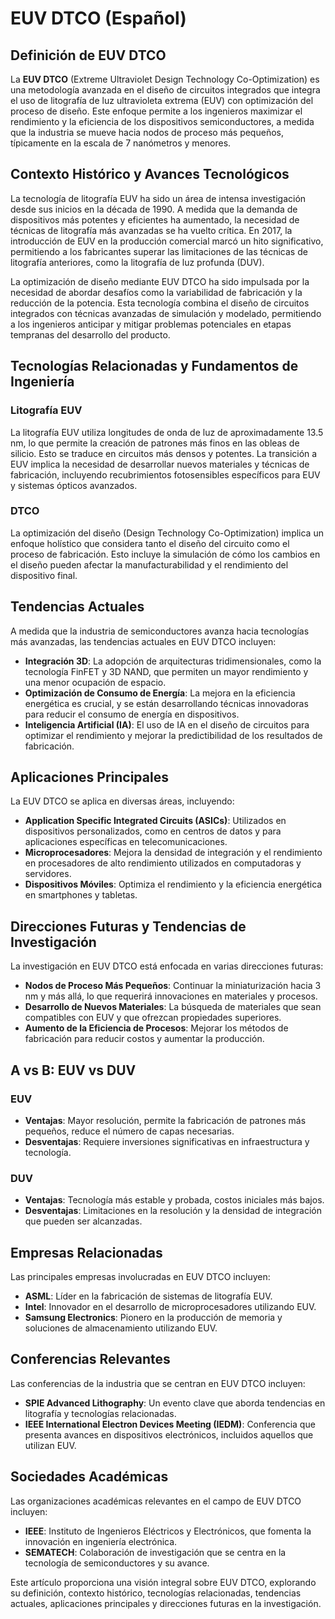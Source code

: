 # EUV DTCO (Español)

## Definición de EUV DTCO

La **EUV DTCO** (Extreme Ultraviolet Design Technology Co-Optimization) es una metodología avanzada en el diseño de circuitos integrados que integra el uso de litografía de luz ultravioleta extrema (EUV) con optimización del proceso de diseño. Este enfoque permite a los ingenieros maximizar el rendimiento y la eficiencia de los dispositivos semiconductores, a medida que la industria se mueve hacia nodos de proceso más pequeños, típicamente en la escala de 7 nanómetros y menores.

## Contexto Histórico y Avances Tecnológicos

La tecnología de litografía EUV ha sido un área de intensa investigación desde sus inicios en la década de 1990. A medida que la demanda de dispositivos más potentes y eficientes ha aumentado, la necesidad de técnicas de litografía más avanzadas se ha vuelto crítica. En 2017, la introducción de EUV en la producción comercial marcó un hito significativo, permitiendo a los fabricantes superar las limitaciones de las técnicas de litografía anteriores, como la litografía de luz profunda (DUV).

La optimización de diseño mediante EUV DTCO ha sido impulsada por la necesidad de abordar desafíos como la variabilidad de fabricación y la reducción de la potencia. Esta tecnología combina el diseño de circuitos integrados con técnicas avanzadas de simulación y modelado, permitiendo a los ingenieros anticipar y mitigar problemas potenciales en etapas tempranas del desarrollo del producto.

## Tecnologías Relacionadas y Fundamentos de Ingeniería

### Litografía EUV

La litografía EUV utiliza longitudes de onda de luz de aproximadamente 13.5 nm, lo que permite la creación de patrones más finos en las obleas de silicio. Esto se traduce en circuitos más densos y potentes. La transición a EUV implica la necesidad de desarrollar nuevos materiales y técnicas de fabricación, incluyendo recubrimientos fotosensibles específicos para EUV y sistemas ópticos avanzados.

### DTCO

La optimización del diseño (Design Technology Co-Optimization) implica un enfoque holístico que considera tanto el diseño del circuito como el proceso de fabricación. Esto incluye la simulación de cómo los cambios en el diseño pueden afectar la manufacturabilidad y el rendimiento del dispositivo final.

## Tendencias Actuales

A medida que la industria de semiconductores avanza hacia tecnologías más avanzadas, las tendencias actuales en EUV DTCO incluyen:

- **Integración 3D**: La adopción de arquitecturas tridimensionales, como la tecnología FinFET y 3D NAND, que permiten un mayor rendimiento y una menor ocupación de espacio.
- **Optimización de Consumo de Energía**: La mejora en la eficiencia energética es crucial, y se están desarrollando técnicas innovadoras para reducir el consumo de energía en dispositivos.
- **Inteligencia Artificial (IA)**: El uso de IA en el diseño de circuitos para optimizar el rendimiento y mejorar la predictibilidad de los resultados de fabricación.

## Aplicaciones Principales

La EUV DTCO se aplica en diversas áreas, incluyendo:

- **Application Specific Integrated Circuits (ASICs)**: Utilizados en dispositivos personalizados, como en centros de datos y para aplicaciones específicas en telecomunicaciones.
- **Microprocesadores**: Mejora la densidad de integración y el rendimiento en procesadores de alto rendimiento utilizados en computadoras y servidores.
- **Dispositivos Móviles**: Optimiza el rendimiento y la eficiencia energética en smartphones y tabletas.

## Direcciones Futuras y Tendencias de Investigación

La investigación en EUV DTCO está enfocada en varias direcciones futuras:

- **Nodos de Proceso Más Pequeños**: Continuar la miniaturización hacia 3 nm y más allá, lo que requerirá innovaciones en materiales y procesos.
- **Desarrollo de Nuevos Materiales**: La búsqueda de materiales que sean compatibles con EUV y que ofrezcan propiedades superiores.
- **Aumento de la Eficiencia de Procesos**: Mejorar los métodos de fabricación para reducir costos y aumentar la producción.

## A vs B: EUV vs DUV

### EUV

- **Ventajas**: Mayor resolución, permite la fabricación de patrones más pequeños, reduce el número de capas necesarias.
- **Desventajas**: Requiere inversiones significativas en infraestructura y tecnología.

### DUV

- **Ventajas**: Tecnología más estable y probada, costos iniciales más bajos.
- **Desventajas**: Limitaciones en la resolución y la densidad de integración que pueden ser alcanzadas.

## Empresas Relacionadas

Las principales empresas involucradas en EUV DTCO incluyen:

- **ASML**: Líder en la fabricación de sistemas de litografía EUV.
- **Intel**: Innovador en el desarrollo de microprocesadores utilizando EUV.
- **Samsung Electronics**: Pionero en la producción de memoria y soluciones de almacenamiento utilizando EUV.

## Conferencias Relevantes

Las conferencias de la industria que se centran en EUV DTCO incluyen:

- **SPIE Advanced Lithography**: Un evento clave que aborda tendencias en litografía y tecnologías relacionadas.
- **IEEE International Electron Devices Meeting (IEDM)**: Conferencia que presenta avances en dispositivos electrónicos, incluidos aquellos que utilizan EUV.

## Sociedades Académicas

Las organizaciones académicas relevantes en el campo de EUV DTCO incluyen:

- **IEEE**: Instituto de Ingenieros Eléctricos y Electrónicos, que fomenta la innovación en ingeniería electrónica.
- **SEMATECH**: Colaboración de investigación que se centra en la tecnología de semiconductores y su avance.

Este artículo proporciona una visión integral sobre EUV DTCO, explorando su definición, contexto histórico, tecnologías relacionadas, tendencias actuales, aplicaciones principales y direcciones futuras en la investigación.